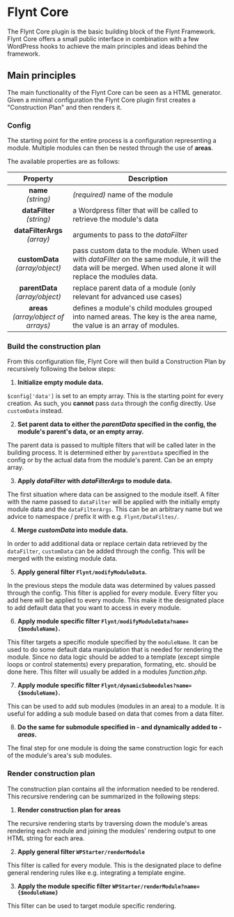 # Flynt Core

The Flynt Core plugin is the basic building block of the Flynt Framework. Flynt Core offers a small public interface in combination with a few WordPress hooks to achieve the main principles and ideas behind the framework.

## Main principles

The main functionality of the Flynt Core can be seen as a HTML generator. Given a minimal configuration the Flynt Core plugin first creates a "Construction Plan" and then renders it.

<!-- TODO: Should then either explain the construction plan or link to the section where its explained, or they could think 'what the heck is the construction plan'...?  -->

### Config

The starting point for the entire process is a configuration representing a module. Multiple modules can then be nested through the use of **areas**.

The available properties are as follows:

| Property | Description |
| :------: | ----------- |
| **name**<br>*(string)* | *(required)* name of the module |
| **dataFilter**<br>*(string)* | a Wordpress filter that will be called to retrieve the module's data |
| **dataFilterArgs**<br>*(array)* | arguments to pass to the *dataFilter* |
| **customData**<br>*(array/object)* | pass custom data to the module. When used with *dataFilter* on the same module, it will the data will be merged. When used alone it will replace the modules data. |
| **parentData**<br>*(array/object)* | replace parent data of a module (only relevant for advanced use cases) |
| **areas**<br>*(array/object of arrays)* | defines a module's child modules grouped into named areas. The key is the area name, the value is an array of modules. |

### Build the construction plan

From this configuration file, Flynt Core will then build a Construction Plan by recursively following the below steps:

1. **Initialize empty module data.**

  `$config['data']` is set to an empty array. This is the starting point for every creation. As such, you **cannot** pass `data` through the config directly. Use `customData` instead.

2. **Set parent data to either the *parentData* specified in the config, the module's parent's data, or an empty array.**

  The parent data is passed to multiple filters that will be called later in the building process. It is determined either by `parentData` specified in the config or by the actual data from the module's parent. Can be an empty array.

3. **Apply *dataFilter* with *dataFilterArgs* to module data.**

  The first situation where data can be assigned to the module itself. A filter with the name passed to `dataFilter` will be applied with the initially empty module data and the `dataFilterArgs`. This can be an arbitrary name but we advice to namespace / prefix it with e.g. `Flynt/DataFiltes/`.

4. **Merge *customData* into module data.**

  In order to add additional data or replace certain data retrieved by the `dataFilter`, `customData` can be added through the config. This will be merged with the existing module data.

5. **Apply general filter `Flynt/modifyModuleData`.**

  In the previous steps the module data was determined by values passed through the config. This filter is applied for every module. Every filter you add here will be applied to every module. This make it the designated place to add default data that you want to access in every module.

6. **Apply module specific filter `Flynt/modifyModuleData?name={$moduleName}`.**

  This filter targets a specific module specified by the `moduleName`. It can be used to do some default data manipulation that is needed for rendering the module. Since no data logic should be added to a template (except simple loops or control statements) every preparation, formating, etc. should be done here. This filter will usually be added in a modules *function.php*.

7. **Apply module specific filter `Flynt/dynamicSubmodules?name={$moduleName}`.**

  This can be used to add sub modules (modules in an area) to a module. It is useful for adding a sub module based on data that comes from a data filter.

8. **Do the same for submodule specified in - and dynamically added to - *areas*.**

  The final step for one module is doing the same construction logic for each of the module's area's sub modules.

### Render construction plan

The construction plan contains all the information needed to be rendered. This recursive rendering can be summarized in the following steps:

1. **Render construction plan for areas**

  The recursive rendering starts by traversing down the module's areas rendering each module and joining the modules' rendering output to one HTML string for each area.

2. **Apply general filter `WPStarter/renderModule`**

  This filter is called for every module. This is the designated place to define general rendering rules like e.g. integrating a template engine.

3. **Apply the module specific filter `WPStarter/renderModule?name={$moduleName}`**

  This filter can be used to target module specific rendering.
